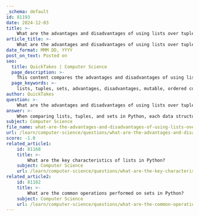 ```yaml
---
_schema: default
id: 81193
date: 2024-12-03
title: >-
    What are the advantages and disadvantages of using lists over tuples and sets?
article_title: >-
    What are the advantages and disadvantages of using lists over tuples and sets?
date_format: MMM DD, YYYY
post_on_text: Posted on
seo:
  title: QuickTakes | Computer Science
  page_description: >-
    This content compares the advantages and disadvantages of using lists over tuples and sets in Python, highlighting their characteristics, mutability, performance differences, and appropriate use cases.
  page_keywords: >-
    lists, tuples, sets, advantages, disadvantages, mutable, ordered collection, performance, memory usage, data integrity, membership testing, unique elements
author: QuickTakes
question: >-
    What are the advantages and disadvantages of using lists over tuples and sets?
answer: >-
    When comparing lists, tuples, and sets in Python, each data structure has its own advantages and disadvantages based on their characteristics and use cases. Here are the key points regarding the advantages and disadvantages of using lists over tuples and sets:\n\n### Advantages of Lists:\n1. **Mutability**: Lists are mutable, meaning you can modify them after creation. This includes adding, removing, or changing elements, which is beneficial when you need a dynamic collection of items.\n2. **Ordered Collection**: Lists maintain the order of elements, allowing for indexed access. This is useful when the sequence of data matters, such as when you need to retrieve items based on their position.\n3. **Versatile Operations**: Lists support a wide range of operations, including slicing, concatenation, and various built-in methods (like `append()`, `remove()`, and `sort()`) that facilitate data manipulation.\n\n### Disadvantages of Lists:\n1. **Performance**: Lists can be slower than sets for membership tests (checking if an item exists) because they require iterating through the elements, resulting in O(n) complexity. In contrast, sets use hash tables, allowing for average O(1) complexity for membership tests.\n2. **Memory Usage**: Lists generally consume more memory than tuples and sets because they need to store additional information for mutability and order.\n3. **Potential for Unintended Modifications**: Since lists are mutable, there is a risk of accidentally modifying the data, which can lead to bugs if not managed carefully.\n\n### Comparison with Tuples and Sets:\n- **Tuples**: Tuples are immutable, which means once they are created, their contents cannot be changed. This immutability can be advantageous for ensuring data integrity and can also lead to performance improvements in certain scenarios, as they require less memory and can be faster for iteration compared to lists.\n- **Sets**: Sets are unordered collections that do not allow duplicate elements. They are ideal for membership testing and operations involving unique items. However, since they are unordered, you cannot access elements by index, which limits their use in scenarios where order is important.\n\nIn summary, lists are a powerful and flexible data structure in Python, suitable for scenarios where mutability and order are required. However, for cases where performance and memory efficiency are critical, or where data integrity is paramount, tuples or sets may be more appropriate choices.
subject: Computer Science
file_name: what-are-the-advantages-and-disadvantages-of-using-lists-over-tuples-and-sets.md
url: /learn/computer-science/questions/what-are-the-advantages-and-disadvantages-of-using-lists-over-tuples-and-sets
score: -1.0
related_article1:
    id: 81168
    title: >-
        What are the key characteristics of lists in Python?
    subject: Computer Science
    url: /learn/computer-science/questions/what-are-the-key-characteristics-of-lists-in-python
related_article2:
    id: 81182
    title: >-
        What are the common operations performed on sets in Python?
    subject: Computer Science
    url: /learn/computer-science/questions/what-are-the-common-operations-performed-on-sets-in-python
---
```


&nbsp;